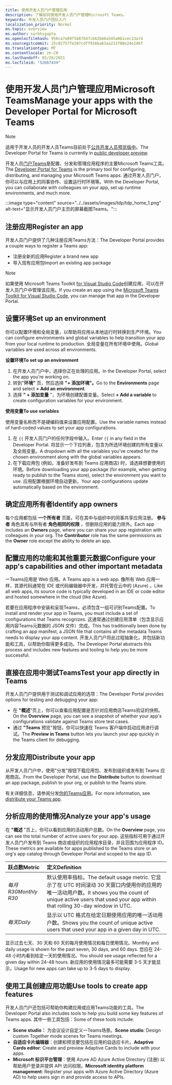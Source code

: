 ```yaml
---
title: 使用开发人员门户管理应用
description: 了解如何使用开发人员门户管理Microsoft Teams。
keywords: 开发人员门户团队入门
localization_priority: Normal
ms.topic: overview
ms.author: surbhigupta
ms.openlocfilehash: 950ca7e09f5b87647cb62b66a545a0b1cec33a7d
ms.sourcegitcommit: 25c02757fe207cdff916ba63aa215f88e24e1d6f
ms.translationtype: MT
ms.contentlocale: zh-CN
ms.lasthandoff: 05/26/2021
ms.locfileid: "52667439"
---
```

# <a name="manage-your-apps-with-the-developer-portal-for-microsoft-teams"></a><span data-ttu-id="97ac8-104">使用开发人员门户管理应用Microsoft Teams</span><span class="sxs-lookup"><span data-stu-id="97ac8-104">Manage your apps with the Developer Portal for Microsoft Teams</span></span>

> [!NOTE]
> <span data-ttu-id="97ac8-105">适用于开发人员的开发人员Teams目前处于[公共开发人员预览版中](~/resources/dev-preview/developer-preview-intro.md)。</span><span class="sxs-lookup"><span data-stu-id="97ac8-105">The Developer Portal for Teams is currently in [public developer preview](~/resources/dev-preview/developer-preview-intro.md).</span></span>

<span data-ttu-id="97ac8-106">开发人员<a href="https://dev.teams.microsoft.com" target="_blank">门户Teams</a>是配置、分发和管理应用程序的主要Microsoft Teams工具。</span><span class="sxs-lookup"><span data-stu-id="97ac8-106">The <a href="https://dev.teams.microsoft.com" target="_blank">Developer Portal for Teams</a> is the primary tool for configuring, distributing, and managing your Microsoft Teams apps.</span></span> <span data-ttu-id="97ac8-107">通过开发人员门户，你可以与应用上的同事协作、设置运行时环境等。</span><span class="sxs-lookup"><span data-stu-id="97ac8-107">With the Developer Portal, you can collaborate with colleagues on your app, set up runtime environments, and much more.</span></span>

:::image type="content" source="../../assets/images/tdp/tdp_home_1.png" alt-text="显示开发人员门户主页的屏幕截图Teams。":::

## <a name="register-an-app"></a><span data-ttu-id="97ac8-109">注册应用</span><span class="sxs-lookup"><span data-stu-id="97ac8-109">Register an app</span></span>

<span data-ttu-id="97ac8-110">开发人员门户提供了几种注册应用Teams方法：</span><span class="sxs-lookup"><span data-stu-id="97ac8-110">The Developer Portal provides a couple ways to register a Teams app:</span></span>

* <span data-ttu-id="97ac8-111">注册全新的应用</span><span class="sxs-lookup"><span data-stu-id="97ac8-111">Register a brand new app</span></span>
* <span data-ttu-id="97ac8-112">导入现有应用包</span><span class="sxs-lookup"><span data-stu-id="97ac8-112">Import an existing app package</span></span>

> [!NOTE]
> <span data-ttu-id="97ac8-113">如果使用 Microsoft Teams Toolkit [for Visual Studio Code](https://marketplace.visualstudio.com/items?itemName=TeamsDevApp.ms-teams-vscode-extension)创建应用，可以在开发人员门户中管理该应用。</span><span class="sxs-lookup"><span data-stu-id="97ac8-113">If you create an app using the [Microsoft Teams Toolkit for Visual Studio Code](https://marketplace.visualstudio.com/items?itemName=TeamsDevApp.ms-teams-vscode-extension), you can manage that app in the Developer Portal.</span></span>

## <a name="set-up-an-environment"></a><span data-ttu-id="97ac8-114">设置环境</span><span class="sxs-lookup"><span data-stu-id="97ac8-114">Set up an environment</span></span>

<span data-ttu-id="97ac8-115">你可以配置环境和全局变量，以帮助将应用从本地运行时转换到生产环境。</span><span class="sxs-lookup"><span data-stu-id="97ac8-115">You can configure environments and global variables to help transition your app from your local runtime to production.</span></span> <span data-ttu-id="97ac8-116">全局变量在所有环境中使用。</span><span class="sxs-lookup"><span data-stu-id="97ac8-116">Global variables are used across all environments.</span></span>

<span data-ttu-id="97ac8-117">**设置环境**</span><span class="sxs-lookup"><span data-stu-id="97ac8-117">**To set up an environment**</span></span>

1. <span data-ttu-id="97ac8-118">在开发人员门户中，选择你正在处理的应用。</span><span class="sxs-lookup"><span data-stu-id="97ac8-118">In the Developer Portal, select the app you're working on.</span></span>
2. <span data-ttu-id="97ac8-119">转到"**环境"** 页，然后选择 **"+ 添加环境"。**</span><span class="sxs-lookup"><span data-stu-id="97ac8-119">Go to the **Environments** page and select **+ Add an environment**.</span></span>
3. <span data-ttu-id="97ac8-120">选择 **" + 添加变量** "，为环境创建配置变量。</span><span class="sxs-lookup"><span data-stu-id="97ac8-120">Select **+ Add a variable** to create configuration variables for your environment.</span></span>

<span data-ttu-id="97ac8-121">**使用变量**</span><span class="sxs-lookup"><span data-stu-id="97ac8-121">**To use variables**</span></span>

<span data-ttu-id="97ac8-122">使用变量名称而不是硬编码值来设置应用配置。</span><span class="sxs-lookup"><span data-stu-id="97ac8-122">Use the variable names instead of hard-coded values to set your app configurations.</span></span>

1. <span data-ttu-id="97ac8-123">在 `{{` 开发人员门户的任何字段中输入。</span><span class="sxs-lookup"><span data-stu-id="97ac8-123">Enter `{{` in any field in the Developer Portal.</span></span> <span data-ttu-id="97ac8-124">将显示一个下拉列表，包含为所选环境创建的所有变量以及全局变量。</span><span class="sxs-lookup"><span data-stu-id="97ac8-124">A dropdown with all the variables you've created for the chosen environment along with the global variables appears.</span></span>  
1. <span data-ttu-id="97ac8-125">在下载应用包 (例如，准备好发布到 Teams 应用商店) 时，请选择想要使用的环境。</span><span class="sxs-lookup"><span data-stu-id="97ac8-125">Before downloading your app package (for example, when getting ready to publish to the Teams store), select the environment you want to use.</span></span> <span data-ttu-id="97ac8-126">应用配置根据环境自动更新。</span><span class="sxs-lookup"><span data-stu-id="97ac8-126">Your app configurations update automatically based on the environment.</span></span> 

## <a name="identify-app-owners"></a><span data-ttu-id="97ac8-127">确定应用所有者</span><span class="sxs-lookup"><span data-stu-id="97ac8-127">Identify app owners</span></span>

<span data-ttu-id="97ac8-128">每个应用都包括 **一个所有者** 页面，可在其中与组织中的同事共享应用注册。 **参与者** 角色具有与所有者 **角色相同的权限** ，但删除应用的能力除外。</span><span class="sxs-lookup"><span data-stu-id="97ac8-128">Each app includes an **Owners** page, where you can share your app registration with colleagues in your org. The **Contributor** role has the same permissions as the **Owner** role except the ability to delete an app.</span></span>

## <a name="configure-your-apps-capabilities-and-other-important-metadata"></a><span data-ttu-id="97ac8-129">配置应用的功能和其他重要元数据</span><span class="sxs-lookup"><span data-stu-id="97ac8-129">Configure your app's capabilities and other important metadata</span></span>

<span data-ttu-id="97ac8-130">一Teams应用是 Web 应用。</span><span class="sxs-lookup"><span data-stu-id="97ac8-130">A Teams app is a web app.</span></span> <span data-ttu-id="97ac8-131">像所有 Web 应用一样，其源代码通常在 IDE 或代码编辑器中开发，并托管在云中的 (Azure) 。</span><span class="sxs-lookup"><span data-stu-id="97ac8-131">Like all web apps, its source code is typically developed in an IDE or code editor and hosted somewhere in the cloud (like Azure).</span></span>

<span data-ttu-id="97ac8-132">若要在应用程序中安装和呈现Teams，必须包含一组可识别Teams配置。</span><span class="sxs-lookup"><span data-stu-id="97ac8-132">To install and render your app in Teams, you must include a set of configurations that Teams recognizes.</span></span> <span data-ttu-id="97ac8-133">这通常通过创建应用清单（包含显示应用内容Teams元数据的 JSON 文件）完成。</span><span class="sxs-lookup"><span data-stu-id="97ac8-133">This has traditionally been done by crafting an app manifest, a JSON file that contains all the metadata Teams needs to display your app content.</span></span> <span data-ttu-id="97ac8-134">开发人员门户将此过程抽象化，并包括新功能和工具，以帮助你取得更多成功。</span><span class="sxs-lookup"><span data-stu-id="97ac8-134">The Developer Portal abstracts this process and includes new features and tooling to help you be more successful.</span></span>

## <a name="test-your-app-directly-in-teams"></a><span data-ttu-id="97ac8-135">直接在应用中测试Teams</span><span class="sxs-lookup"><span data-stu-id="97ac8-135">Test your app directly in Teams</span></span>

<span data-ttu-id="97ac8-136">开发人员门户提供用于测试和调试应用的选项：</span><span class="sxs-lookup"><span data-stu-id="97ac8-136">The Developer Portal provides options for testing and debugging your app:</span></span>

* <span data-ttu-id="97ac8-137">在 **"概述**"页上，你可以查看应用配置是否针对应用商店Teams验证的快照。</span><span class="sxs-lookup"><span data-stu-id="97ac8-137">On the **Overview** page, you can see a snapshot of whether your app's configurations validate against Teams store test cases.</span></span>
* <span data-ttu-id="97ac8-138">通过 **"Teams** 预览"按钮，你可以快速在 Teams 客户端中启动应用进行调试。</span><span class="sxs-lookup"><span data-stu-id="97ac8-138">The **Preview in Teams** button lets you launch your app quickly in the Teams client for debugging.</span></span>

## <a name="distribute-your-app"></a><span data-ttu-id="97ac8-139">分发应用</span><span class="sxs-lookup"><span data-stu-id="97ac8-139">Distribute your app</span></span>

<span data-ttu-id="97ac8-140">从开发人员门户中，使用"分发"按钮下载应用包、发布到组织或发布到 Teams 应用商店。</span><span class="sxs-lookup"><span data-stu-id="97ac8-140">From the Developer Portal, use the **Distribute** button to download an app package, publish to your org, or publish to the Teams store.</span></span>

<span data-ttu-id="97ac8-141">有关详细信息，请参阅分发[你的Teams应用](~/concepts/deploy-and-publish/apps-publish-overview.md)。</span><span class="sxs-lookup"><span data-stu-id="97ac8-141">For more information, see [distribute your Teams app](~/concepts/deploy-and-publish/apps-publish-overview.md).</span></span>

## <a name="analyze-your-apps-usage"></a><span data-ttu-id="97ac8-142">分析应用的使用情况</span><span class="sxs-lookup"><span data-stu-id="97ac8-142">Analyze your app's usage</span></span>

<span data-ttu-id="97ac8-143">在 **"概述** "页上，你可以看到应用的活动用户总数。</span><span class="sxs-lookup"><span data-stu-id="97ac8-143">On the **Overview** page, you can see the total number of active users for your app.</span></span> <span data-ttu-id="97ac8-144">这些指标可用于通过开发人员门户发布到 Teams 商店或组织的应用程序目录，并且范围为应用程序 ID。</span><span class="sxs-lookup"><span data-stu-id="97ac8-144">These metrics are available for apps published to the Teams store or an org's app catalog through Developer Portal and scoped to the app ID.</span></span>

| <span data-ttu-id="97ac8-145">跃点数</span><span class="sxs-lookup"><span data-stu-id="97ac8-145">Metric</span></span> | <span data-ttu-id="97ac8-146">定义</span><span class="sxs-lookup"><span data-stu-id="97ac8-146">Definition</span></span> |
| :-----------------------| :------------------------------------------------------------------------------------------------------|
| <span data-ttu-id="97ac8-147">*每月 R30*</span><span class="sxs-lookup"><span data-stu-id="97ac8-147">*Monthly R30*</span></span> | <span data-ttu-id="97ac8-148">默认使用率指标。</span><span class="sxs-lookup"><span data-stu-id="97ac8-148">The default usage metric.</span></span> <span data-ttu-id="97ac8-149">它显示了在 UTC 时间滚动 30 天窗口内使用你的应用的唯一活动用户数。</span><span class="sxs-lookup"><span data-stu-id="97ac8-149">It shows you the count of unique active users that used your app within that rolling 30-day window in UTC.</span></span> |
| <span data-ttu-id="97ac8-150">*每天*</span><span class="sxs-lookup"><span data-stu-id="97ac8-150">*Daily*</span></span> | <span data-ttu-id="97ac8-151">显示以 UTC 格式在给定日期使用应用的唯一活动用户数。</span><span class="sxs-lookup"><span data-stu-id="97ac8-151">Shows you the count of unique active users that used your app in a given day in UTC.</span></span> |

<span data-ttu-id="97ac8-152">显示过去七天、30 天和 60 天的每月使用情况和每日使用情况。</span><span class="sxs-lookup"><span data-stu-id="97ac8-152">Monthly and daily usage is shown for the past seven, 30 days, and 60 days.</span></span> <span data-ttu-id="97ac8-153">您应在 24-48 小时内看到给定一天的使用情况。</span><span class="sxs-lookup"><span data-stu-id="97ac8-153">You should see usage reflected for a given day within 24-48 hours.</span></span> <span data-ttu-id="97ac8-154">新应用的使用情况最多可能需要 3-5 天才能显示。</span><span class="sxs-lookup"><span data-stu-id="97ac8-154">Usage for new apps can take up to 3-5 days to display.</span></span>

## <a name="use-tools-to-create-app-features"></a><span data-ttu-id="97ac8-155">使用工具创建应用功能</span><span class="sxs-lookup"><span data-stu-id="97ac8-155">Use tools to create app features</span></span>

<span data-ttu-id="97ac8-156">开发人员门户还包括可帮助你构建应用或应用Teams功能的工具。</span><span class="sxs-lookup"><span data-stu-id="97ac8-156">The Developer Portal also includes tools to help you build some key features of Teams apps.</span></span> <span data-ttu-id="97ac8-157">其中一些工具包括：</span><span class="sxs-lookup"><span data-stu-id="97ac8-157">Some of these tools include:</span></span>

* <span data-ttu-id="97ac8-158">**Scene studio：** 为会议设计自定义一Teams场景。</span><span class="sxs-lookup"><span data-stu-id="97ac8-158">**Scene studio**: Design custom Together mode scenes for Teams meetings.</span></span>
* <span data-ttu-id="97ac8-159">**自适应卡片编辑器**：创建和预览要包括在应用的自适应卡片。</span><span class="sxs-lookup"><span data-stu-id="97ac8-159">**Adaptive Cards editor**: Create and preview Adaptive Cards to include with your apps.</span></span>
* <span data-ttu-id="97ac8-160">**Microsoft 标识平台管理**：使用 Azure AD Azure Active Directory (注册) 以帮助用户登录并提供 API 访问权限。</span><span class="sxs-lookup"><span data-stu-id="97ac8-160">**Microsoft identity platform management**: Register your apps with Azure Active Directory (Azure AD) to help users sign in and provide access to APIs.</span></span>
